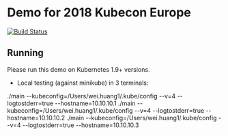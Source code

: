 # Demo for 2018 Kubecon Europe

[![Build Status](https://travis-ci.org/Huang-Wei/kubecon-demo.svg?branch=master)](https://travis-ci.org/Huang-Wei/kubecon-demo)

## Running

Please run this demo on Kubernetes 1.9+ versions.

- Local testing (against minikube) in 3 terminals:

./main --kubeconfig=/Users/wei.huang1/.kube/config --v=4 --logtostderr=true --hostname=10.10.10.1
./main --kubeconfig=/Users/wei.huang1/.kube/config --v=4 --logtostderr=true --hostname=10.10.10.2
./main --kubeconfig=/Users/wei.huang1/.kube/config --v=4 --logtostderr=true --hostname=10.10.10.3

